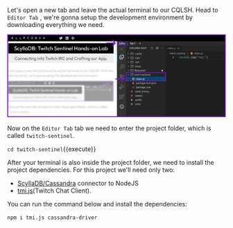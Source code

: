 Let's open a new tab and leave the actual terminal to our CQLSH. Head to `Editor Tab` , we're gonna setup the development environment by downloading everything we need.

![Arrows pointing to open the Code Editor Tab](./images//3-2-opening-the-editor.png)

Now on the `Editor Tab` tab we need to enter the project folder, which is called `twitch-sentinel`. 

`cd twitch-sentinel`{{execute}}

After your terminal is also inside the project folder, we need to install the project dependencies. For this project we'll need only two:

- [ScyllaDB/Cassandra](https://www.npmjs.com/package/cassandra-driver) connector to NodeJS
- [tmi.js](https://tmijs.com/)(Twitch Chat Client). 


You can run the command below and install the dependencies: 

```sh
npm i tmi.js cassandra-driver
```


